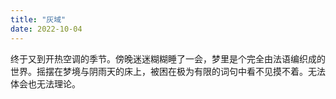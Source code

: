 ```yaml
---
title: "灰域"
date: 2022-10-04
---
```


终于又到开热空调的季节。傍晚迷迷糊糊睡了一会，梦里是个完全由法语编织成的世界。摇摆在梦境与阴雨天的床上，被困在极为有限的词句中看不见摸不着。无法体会也无法理论。